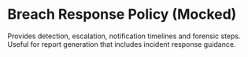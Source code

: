 # Breach Response Policy (Mocked)

Provides detection, escalation, notification timelines and forensic steps. Useful for report generation that includes incident response guidance.
